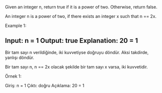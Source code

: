 Given an integer n, return true if it is a power of two. Otherwise, return false.

An integer n is a power of two, if there exists an integer x such that n == 2x.


Example 1:

Input: n = 1
Output: true
Explanation: 20 = 1
------------------------------------------------------
Bir tam sayı n verildiğinde, iki kuvvetiyse doğruyu döndür. Aksi takdirde, yanlışı döndür.

Bir tam sayı n, n == 2x olacak şekilde bir tam sayı x varsa, iki kuvvetidir.

Örnek 1:

Giriş: n = 1
Çıktı: doğru
Açıklama: 20 = 1
